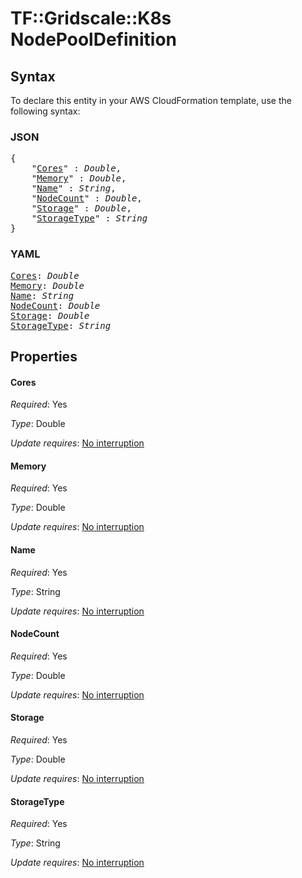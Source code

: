 # TF::Gridscale::K8s NodePoolDefinition

## Syntax

To declare this entity in your AWS CloudFormation template, use the following syntax:

### JSON

<pre>
{
    "<a href="#cores" title="Cores">Cores</a>" : <i>Double</i>,
    "<a href="#memory" title="Memory">Memory</a>" : <i>Double</i>,
    "<a href="#name" title="Name">Name</a>" : <i>String</i>,
    "<a href="#nodecount" title="NodeCount">NodeCount</a>" : <i>Double</i>,
    "<a href="#storage" title="Storage">Storage</a>" : <i>Double</i>,
    "<a href="#storagetype" title="StorageType">StorageType</a>" : <i>String</i>
}
</pre>

### YAML

<pre>
<a href="#cores" title="Cores">Cores</a>: <i>Double</i>
<a href="#memory" title="Memory">Memory</a>: <i>Double</i>
<a href="#name" title="Name">Name</a>: <i>String</i>
<a href="#nodecount" title="NodeCount">NodeCount</a>: <i>Double</i>
<a href="#storage" title="Storage">Storage</a>: <i>Double</i>
<a href="#storagetype" title="StorageType">StorageType</a>: <i>String</i>
</pre>

## Properties

#### Cores

_Required_: Yes

_Type_: Double

_Update requires_: [No interruption](https://docs.aws.amazon.com/AWSCloudFormation/latest/UserGuide/using-cfn-updating-stacks-update-behaviors.html#update-no-interrupt)

#### Memory

_Required_: Yes

_Type_: Double

_Update requires_: [No interruption](https://docs.aws.amazon.com/AWSCloudFormation/latest/UserGuide/using-cfn-updating-stacks-update-behaviors.html#update-no-interrupt)

#### Name

_Required_: Yes

_Type_: String

_Update requires_: [No interruption](https://docs.aws.amazon.com/AWSCloudFormation/latest/UserGuide/using-cfn-updating-stacks-update-behaviors.html#update-no-interrupt)

#### NodeCount

_Required_: Yes

_Type_: Double

_Update requires_: [No interruption](https://docs.aws.amazon.com/AWSCloudFormation/latest/UserGuide/using-cfn-updating-stacks-update-behaviors.html#update-no-interrupt)

#### Storage

_Required_: Yes

_Type_: Double

_Update requires_: [No interruption](https://docs.aws.amazon.com/AWSCloudFormation/latest/UserGuide/using-cfn-updating-stacks-update-behaviors.html#update-no-interrupt)

#### StorageType

_Required_: Yes

_Type_: String

_Update requires_: [No interruption](https://docs.aws.amazon.com/AWSCloudFormation/latest/UserGuide/using-cfn-updating-stacks-update-behaviors.html#update-no-interrupt)

